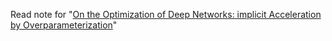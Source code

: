 Read note for "[On the Optimization of Deep Networks: implicit Acceleration by Overparameterization](https://arxiv.org/pdf/1802.06509.pdf)"
